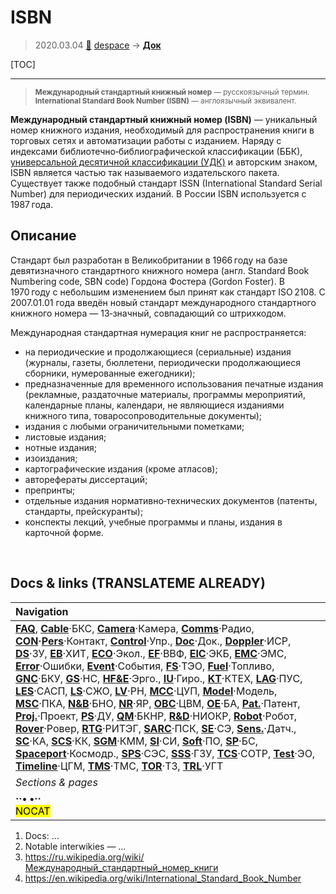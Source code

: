 # ISBN
> 2020.03.04 [🚀](../index/index.md) [despace](index.md) → **[Док](doc.md)**

[TOC]

---

> <small>**Международный стандартный книжный номер** — русскоязычный термин. **International Standard Book Number (ISBN)** — англоязычный эквивалент.</small>

**Международный стандартный книжный номер (ISBN)** — уникальный номер книжного издания, необходимый для распространения книги в торговых сетях и автоматизации работы с изданием. Наряду с индексами библиотечно‑библиографической классификации (ББК), [универсальной десятичной классификации (УДК)](udc.md) и авторским знаком, ISBN является частью так называемого издательского пакета. Существует также подобный стандарт ISSN (International Standard Serial Number) для периодических изданий. В России ISBN используется с 1987 года.



## Описание
Стандарт был разработан в Великобритании в 1966 году на базе девятизначного стандартного книжного номера (англ. Standard Book Numbering code, SBN code) Гордона Фостера (Gordon Foster). В 1970 году с небольшим изменением был принят как стандарт ISO 2108. С 2007.01.01 года введён новый стандарт международного стандартного книжного номера — 13‑значный, совпадающий со штрихкодом.

Международная стандартная нумерация книг не распространяется:

   - на периодические и продолжающиеся (сериальные) издания (журналы, газеты, бюллетени, периодически продолжающиеся сборники, нумерованные ежегодники);
   - предназначенные для временного использования печатные издания (рекламные, раздаточные материалы, программы мероприятий, календарные планы, календари, не являющиеся изданиями книжного типа, товаросопроводительные документы);
   - издания с любыми ограничительными пометками;
   - листовые издания;
   - нотные издания;
   - изоиздания;
   - картографические издания (кроме атласов);
   - авторефераты диссертаций;
   - препринты;
   - отдельные издания нормативно‑технических документов (патенты, стандарты, прейскуранты);
   - конспекты лекций, учебные программы и планы, издания в карточной форме.



<p style="page-break-after:always"> </p>

## Docs & links (TRANSLATEME ALREADY)
|Navigation|
|:--|
|**[FAQ](faq.md)**, **[Cable](cable.md)**·БКС, **[Camera](cam.md)**·Камера, **[Comms](comms.md)**·Радио, **[CON](contact.md)·[Pers](person.md)**·Контакт, **[Control](control.md)**·Упр., **[Doc](doc.md)**·Док., **[Doppler](doppler.md)**·ИСР, **[DS](ds.md)**·ЗУ, **[EB](eb.md)**·ХИТ, **[ECO](ecology.md)**·Экол., **[EF](ef.md)**·ВВФ, **[ElC](elc.md)**·ЭКБ, **[EMC](emc.md)**·ЭМС, **[Error](error.md)**·Ошибки, **[Event](event.md)**·События, **[FS](fs.md)**·ТЭО, **[Fuel](fuel.md)**·Топливо, **[GNC](gnc.md)**·БКУ, **[GS](scs.md)**·НС, **[HF&E](hfe.md)**·Эрго., **[IU](iu.md)**·Гиро., **[KT](kt.md)**·КТЕХ, **[LAG](lag.md)**·ПУC, **[LES](les.md)**·САСП, **[LS](ls.md)**·СЖО, **[LV](lv.md)**·РН, **[MCC](mcc.md)**·ЦУП, **[Model](model.md)**·Модель, **[MSC](sc.md)**·ПКА, **[N&B](nnb.md)**·БНО, **[NR](nr.md)**·ЯР, **[OBC](obc.md)**·ЦВМ, **[OE](oe.md)**·БА, **[Pat.](патент.md)**·Патент, **[Proj.](project.md)**·Проект, **[PS](ps.md)**·ДУ, **[QM](qm.md)**·БКНР, **[R&D](rnd.md)**·НИОКР, **[Robot](robotics.md)**·Робот, **[Rover](rover.md)**·Ровер, **[RTG](rtg.md)**·РИТЭГ, **[SARC](sarc.md)**·ПСК, **[SE](se.md)**·СЭ, **[Sens.](sensor.md)**·Датч., **[SC](sc.md)**·КА, **[SCS](scs.md)**·КК, **[SGM](sgm.md)**·КММ, **[SI](si.md)**·СИ, **[Soft](soft.md)**·ПО, **[SP](sp.md)**·БС, **[Spaceport](spaceport.md)**·Космодр., **[SPS](sps.md)**·СЭС, **[SSS](sss.md)**·ГЗУ, **[TCS](tcs.md)**·СОТР, **[Test](test.md)**·ЭО, **[Timeline](timeline.md)**·ЦГМ, **[TMS](tms.md)**·ТМС, **[TOR](tor.md)**·ТЗ, **[TRL](trl.md)**·УГТ|
|*Sections & pages*|
|**··• [](.md) •··**<br> <mark>NOCAT</mark>|

   1. Docs: …
   1. Notable interwikies — …
   1. <https://ru.wikipedia.org/wiki/Международный_стандартный_номер_книги>
   1. <https://en.wikipedia.org/wiki/International_Standard_Book_Number>
